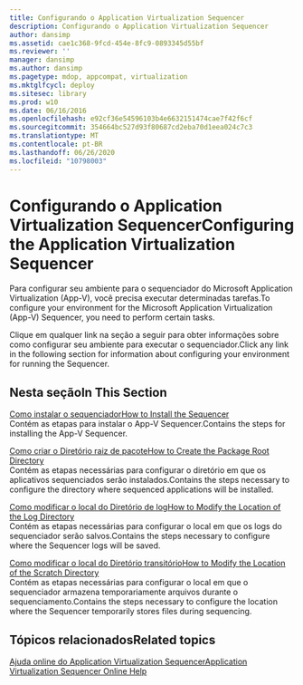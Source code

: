 ```yaml
---
title: Configurando o Application Virtualization Sequencer
description: Configurando o Application Virtualization Sequencer
author: dansimp
ms.assetid: cae1c368-9fcd-454e-8fc9-0893345d55bf
ms.reviewer: ''
manager: dansimp
ms.author: dansimp
ms.pagetype: mdop, appcompat, virtualization
ms.mktglfcycl: deploy
ms.sitesec: library
ms.prod: w10
ms.date: 06/16/2016
ms.openlocfilehash: e92cf36e54596103b4e6632151474cae7f42f6cf
ms.sourcegitcommit: 354664bc527d93f80687cd2eba70d1eea024c7c3
ms.translationtype: MT
ms.contentlocale: pt-BR
ms.lasthandoff: 06/26/2020
ms.locfileid: "10798003"
---
```

# <span data-ttu-id="47a19-103">Configurando o Application Virtualization Sequencer</span><span class="sxs-lookup"><span data-stu-id="47a19-103">Configuring the Application Virtualization Sequencer</span></span>


<span data-ttu-id="47a19-104">Para configurar seu ambiente para o sequenciador do Microsoft Application Virtualization (App-V), você precisa executar determinadas tarefas.</span><span class="sxs-lookup"><span data-stu-id="47a19-104">To configure your environment for the Microsoft Application Virtualization (App-V) Sequencer, you need to perform certain tasks.</span></span>

<span data-ttu-id="47a19-105">Clique em qualquer link na seção a seguir para obter informações sobre como configurar seu ambiente para executar o sequenciador.</span><span class="sxs-lookup"><span data-stu-id="47a19-105">Click any link in the following section for information about configuring your environment for running the Sequencer.</span></span>

## <span data-ttu-id="47a19-106">Nesta seção</span><span class="sxs-lookup"><span data-stu-id="47a19-106">In This Section</span></span>


<a href="" id="how-to-install-the-sequencer"></a>[<span data-ttu-id="47a19-107">Como instalar o sequenciador</span><span class="sxs-lookup"><span data-stu-id="47a19-107">How to Install the Sequencer</span></span>](how-to-install-the-sequencer.md)  
<span data-ttu-id="47a19-108">Contém as etapas para instalar o App-V Sequencer.</span><span class="sxs-lookup"><span data-stu-id="47a19-108">Contains the steps for installing the App-V Sequencer.</span></span>

<a href="" id="how-to-create-the-package-root-directory"></a>[<span data-ttu-id="47a19-109">Como criar o Diretório raiz de pacote</span><span class="sxs-lookup"><span data-stu-id="47a19-109">How to Create the Package Root Directory</span></span>](how-to-create-the-package-root-directory.md)  
<span data-ttu-id="47a19-110">Contém as etapas necessárias para configurar o diretório em que os aplicativos sequenciados serão instalados.</span><span class="sxs-lookup"><span data-stu-id="47a19-110">Contains the steps necessary to configure the directory where sequenced applications will be installed.</span></span>

<a href="" id="how-to-modify-the-location-of-the-log-directory"></a>[<span data-ttu-id="47a19-111">Como modificar o local do Diretório de log</span><span class="sxs-lookup"><span data-stu-id="47a19-111">How to Modify the Location of the Log Directory</span></span>](how-to-modify-the-location-of-the-log-directory.md)  
<span data-ttu-id="47a19-112">Contém as etapas necessárias para configurar o local em que os logs do sequenciador serão salvos.</span><span class="sxs-lookup"><span data-stu-id="47a19-112">Contains the steps necessary to configure where the Sequencer logs will be saved.</span></span>

<a href="" id="how-to-modify-the-location-of-the-scratch-directory"></a>[<span data-ttu-id="47a19-113">Como modificar o local do Diretório transitório</span><span class="sxs-lookup"><span data-stu-id="47a19-113">How to Modify the Location of the Scratch Directory</span></span>](how-to-modify-the-location-of-the-scratch-directory.md)  
<span data-ttu-id="47a19-114">Contém as etapas necessárias para configurar o local em que o sequenciador armazena temporariamente arquivos durante o sequenciamento.</span><span class="sxs-lookup"><span data-stu-id="47a19-114">Contains the steps necessary to configure the location where the Sequencer temporarily stores files during sequencing.</span></span>

## <span data-ttu-id="47a19-115">Tópicos relacionados</span><span class="sxs-lookup"><span data-stu-id="47a19-115">Related topics</span></span>


[<span data-ttu-id="47a19-116">Ajuda online do Application Virtualization Sequencer</span><span class="sxs-lookup"><span data-stu-id="47a19-116">Application Virtualization Sequencer Online Help</span></span>](application-virtualization-sequencer-online-help.md)

 

 





